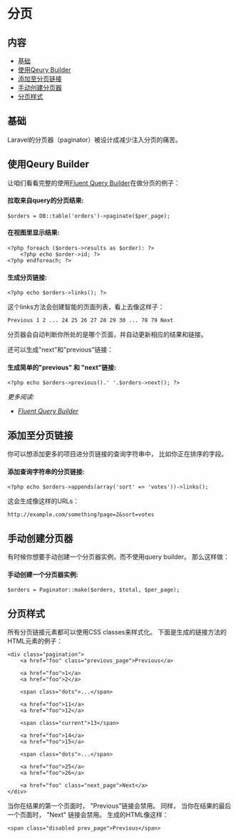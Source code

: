 # 分页

## 内容

- [基础](#the-basics)
- [使用Qeury Builder](#using-the-query-builder)
- [添加至分页链接](#appending-to-pagination-links)
- [手动创建分页器](#creating-paginators-manually)
- [分页样式](#pagination-styling)

<a name="the-basics"></a>
## 基础

Laravel的分页器（paginator）被设计成减少注入分页的痛苦。

<a name="using-the-query-builder"></a>
## 使用Qeury Builder

让咱们看看完整的使用[Fluent Query Builder](/docs/database/fluent)在做分页的例子：

#### 拉取来自query的分页结果:

	$orders = DB::table('orders')->paginate($per_page);

#### 在视图里显示结果:

	<?php foreach ($orders->results as $order): ?>
		<?php echo $order->id; ?>
	<?php endforeach; ?>

#### 生成分页链接:

	<?php echo $orders->links(); ?>

这个links方法会创建智能的页面列表，看上去像这样子：

	Previous 1 2 ... 24 25 26 27 28 29 30 ... 78 79 Next

分页器会自动判断你所处的是哪个页面，并自动更新相应的结果和链接。

还可以生成"next"和"previous"链接：

#### 生成简单的"previous" 和 "next"链接:

	<?php echo $orders->previous().' '.$orders->next(); ?>

*更多阅读:*

- *[Fluent Query Builder](/docs/database/fluent)*

<a name="appending-to-pagination-links"></a>
## 添加至分页链接

你可以想添加更多的项目进分页链接的查询字符串中， 比如你正在排序的字段。

#### 添加查询字符串的分页链接:

	<?php echo $orders->appends(array('sort' => 'votes'))->links();

这会生成像这样的URLs：

	http://example.com/something?page=2&sort=votes

<a name="creating-paginators-manually"></a>
## 手动创建分页器

有时候你想要手动创建一个分页器实例，而不使用query builder。 那么这样做：

#### 手动创建一个分页器实例:

	$orders = Paginator::make($orders, $total, $per_page);

<a name="pagination-styling"></a>
## 分页样式

所有分页链接元素都可以使用CSS classes来样式化。 下面是生成的链接方法的HTML元素的例子：

    <div class="pagination">
        <a href="foo" class="previous_page">Previous</a>

        <a href="foo">1</a>
        <a href="foo">2</a>

        <span class="dots">...</span>

        <a href="foo">11</a>
        <a href="foo">12</a>

        <span class="current">13</span>

        <a href="foo">14</a>
        <a href="foo">15</a>

        <span class="dots">...</span>

        <a href="foo">25</a>
        <a href="foo">26</a>

        <a href="foo" class="next_page">Next</a>
    </div>

当你在结果的第一个页面时， "Previous"链接会禁用。 同样， 当你在结果的最后一个页面时， "Next" 链接会禁用。 生成的HTML像这样：

	<span class="disabled prev_page">Previous</span>